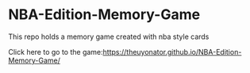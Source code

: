 # NBA-Edition-Memory-Game
This repo holds a memory game created with nba style cards

Click here to go to the game:https://theuyonator.github.io/NBA-Edition-Memory-Game/
